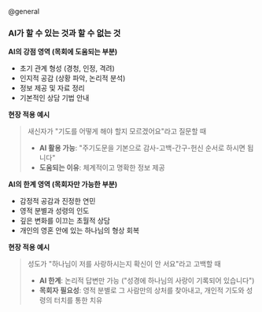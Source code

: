 @general

### AI가 할 수 있는 것과 할 수 없는 것

**AI의 강점 영역 (목회에 도움되는 부분)**

- 초기 관계 형성 (경청, 인정, 격려)
- 인지적 공감 (상황 파악, 논리적 분석)
- 정보 제공 및 자료 정리
- 기본적인 상담 기법 안내

**현장 적용 예시**

> 새신자가 "기도를 어떻게 해야 할지 모르겠어요"라고 질문할 때
>
> - **AI 활용 가능**: "주기도문을 기본으로 감사-고백-간구-헌신 순서로 하시면 됩니다"
> - **도움되는 이유**: 체계적이고 명확한 정보 제공

**AI의 한계 영역 (목회자만 가능한 부분)**

- 감정적 공감과 진정한 연민
- 영적 분별과 성령의 인도
- 깊은 변화를 이끄는 초월적 상담
- 개인의 영혼 안에 있는 하나님의 형상 회복

**현장 적용 예시**

> 성도가 "하나님이 저를 사랑하시는지 확신이 안 서요"라고 고백할 때
>
> - **AI 한계**: 논리적 답변만 가능 ("성경에 하나님의 사랑이 기록되어 있습니다")
> - **목회자 필요성**: 영적 분별로 그 사람만의 상처를 찾아내고, 개인적 기도와 성령의 터치를 통한 치유

